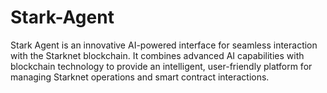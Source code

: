 # Stark-Agent
Stark Agent is an innovative AI-powered interface for seamless interaction with the Starknet blockchain. It combines advanced AI capabilities with blockchain technology to provide an intelligent, user-friendly platform for managing Starknet operations and smart contract interactions.
